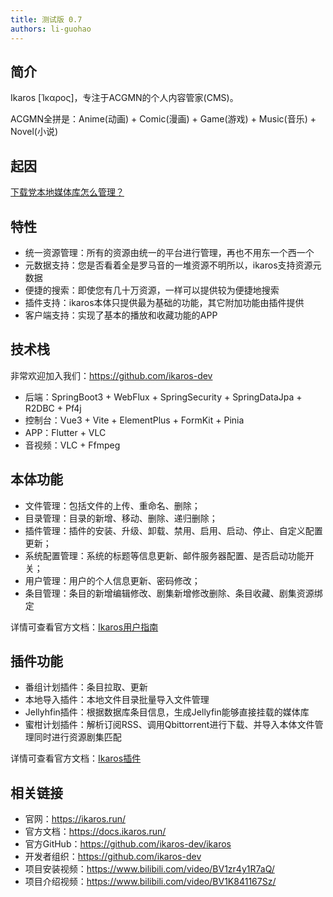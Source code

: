 ```yaml
---
title: 测试版 0.7
authors: li-guohao
---
```


## 简介

Ikaros [Ίκαρος]，专注于ACGMN的个人内容管家(CMS)。

ACGMN全拼是：Anime(动画) + Comic(漫画) + Game(游戏) + Music(音乐) + Novel(小说)

## 起因

[下载党本地媒体库怎么管理？](https://bgm.tv/group/topic/367485)

## 特性

- 统一资源管理：所有的资源由统一的平台进行管理，再也不用东一个西一个
- 元数据支持：您是否看着全是罗马音的一堆资源不明所以，ikaros支持资源元数据
- 便捷的搜索：即使您有几十万资源，一样可以提供较为便捷地搜索
- 插件支持：ikaros本体只提供最为基础的功能，其它附加功能由插件提供
- 客户端支持：实现了基本的播放和收藏功能的APP


## 技术栈

非常欢迎加入我们：<https://github.com/ikaros-dev>

- 后端：SpringBoot3 + WebFlux + SpringSecurity + SpringDataJpa + R2DBC + Pf4j
- 控制台：Vue3 + Vite + ElementPlus + FormKit + Pinia
- APP：Flutter + VLC
- 音视频：VLC + Ffmpeg

## 本体功能

- 文件管理：包括文件的上传、重命名、删除；
- 目录管理：目录的新增、移动、删除、递归删除；
- 插件管理：插件的安装、升级、卸载、禁用、启用、启动、停止、自定义配置更新；
- 系统配置管理：系统的标题等信息更新、邮件服务器配置、是否启动功能开关；
- 用户管理：用户的个人信息更新、密码修改；
- 条目管理：条目的新增编辑修改、剧集新增修改删除、条目收藏、剧集资源绑定

详情可查看官方文档：[Ikaros用户指南](https://docs.ikaros.run/category/%E7%94%A8%E6%88%B7%E6%8C%87%E5%8D%97/)

## 插件功能

- 番组计划插件：条目拉取、更新
- 本地导入插件：本地文件目录批量导入文件管理
- Jellyhfin插件：根据数据库条目信息，生成Jellyfin能够直接挂载的媒体库
- 蜜柑计划插件：解析订阅RSS、调用Qbittorrent进行下载、并导入本体文件管理同时进行资源剧集匹配

详情可查看官方文档：[Ikaros插件](https://docs.ikaros.run/category/%E6%8F%92%E4%BB%B6/)


## 相关链接

- 官网：<https://ikaros.run/>
- 官方文档：<https://docs.ikaros.run/>
- 官方GitHub：<https://github.com/ikaros-dev/ikaros>
- 开发者组织：<https://github.com/ikaros-dev>
- 项目安装视频：https://www.bilibili.com/video/BV1zr4y1R7aQ/
- 项目介绍视频：https://www.bilibili.com/video/BV1K841167Sz/


